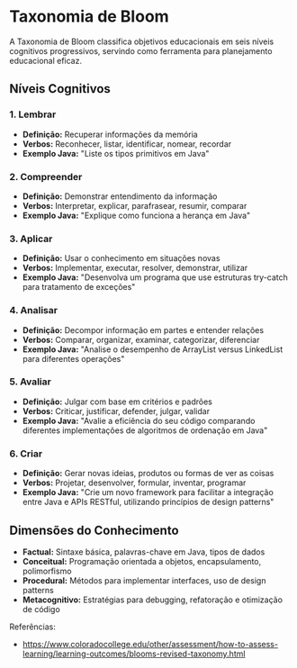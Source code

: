 # Taxonomia de Bloom

A Taxonomia de Bloom classifica objetivos educacionais em seis níveis cognitivos progressivos, servindo como ferramenta para planejamento educacional eficaz.

## Níveis Cognitivos


### 1. Lembrar

- **Definição:** Recuperar informações da memória
- **Verbos:** Reconhecer, listar, identificar, nomear, recordar
- **Exemplo Java:** "Liste os tipos primitivos em Java"

### 2. Compreender

- **Definição:** Demonstrar entendimento da informação
- **Verbos:** Interpretar, explicar, parafrasear, resumir, comparar
- **Exemplo Java:** "Explique como funciona a herança em Java"

### 3. Aplicar

- **Definição:** Usar o conhecimento em situações novas
- **Verbos:** Implementar, executar, resolver, demonstrar, utilizar
- **Exemplo Java:** "Desenvolva um programa que use estruturas try-catch para tratamento de exceções"

### 4. Analisar

- **Definição:** Decompor informação em partes e entender relações
- **Verbos:** Comparar, organizar, examinar, categorizar, diferenciar
- **Exemplo Java:** "Analise o desempenho de ArrayList versus LinkedList para diferentes operações"

### 5. Avaliar

- **Definição:** Julgar com base em critérios e padrões
- **Verbos:** Criticar, justificar, defender, julgar, validar
- **Exemplo Java:** "Avalie a eficiência do seu código comparando diferentes implementações de algoritmos de ordenação em Java"

### 6. Criar

- **Definição:** Gerar novas ideias, produtos ou formas de ver as coisas
- **Verbos:** Projetar, desenvolver, formular, inventar, programar
- **Exemplo Java:** "Crie um novo framework para facilitar a integração entre Java e APIs RESTful, utilizando princípios de design patterns"

## Dimensões do Conhecimento

- **Factual:** Sintaxe básica, palavras-chave em Java, tipos de dados
- **Conceitual:** Programação orientada a objetos, encapsulamento, polimorfismo
- **Procedural:** Métodos para implementar interfaces, uso de design patterns
- **Metacognitivo:** Estratégias para debugging, refatoração e otimização de código


Referências:

- https://www.coloradocollege.edu/other/assessment/how-to-assess-learning/learning-outcomes/blooms-revised-taxonomy.html
